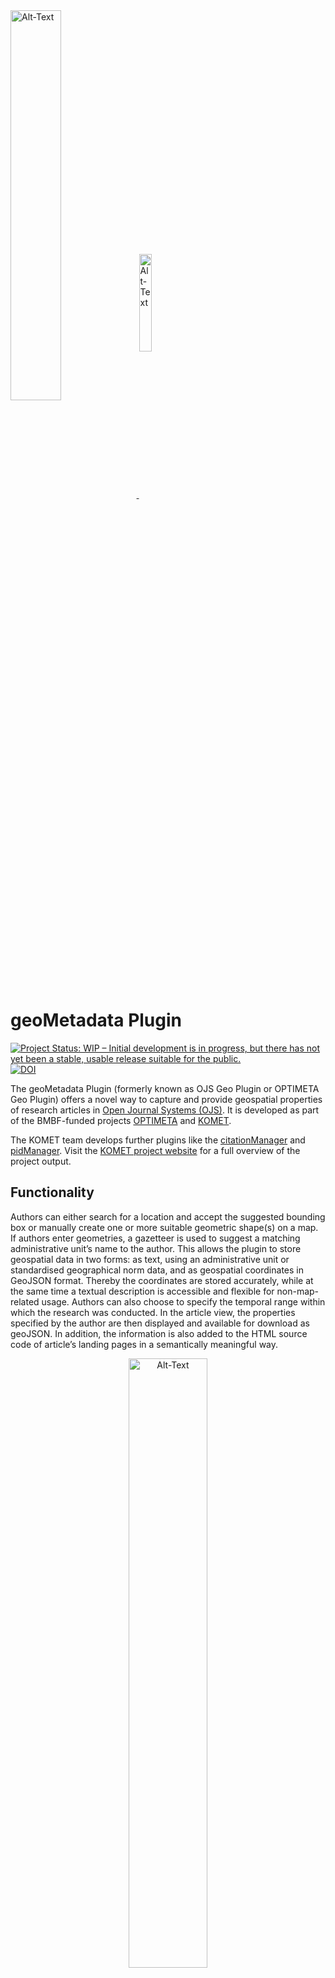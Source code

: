 <div>
<a href="https://projects.tib.eu/optimeta/en/">
<img src="https://projects.tib.eu/fileadmin/_processed_/e/8/csm_Optimeta_Logo_web_98c26141b1.png" alt="Alt-Text" title="OPTIMETA Logo" width="40%" align="middle"/>
</a>
<a href="https://projects.tib.eu/komet/en/">
<img src="https://projects.tib.eu/fileadmin/data/komet/img/Logo_Komet_RZ.png" alt="Alt-Text" title="KOMET Logo" width="20%" align="middle">
</a>
</div>

# geoMetadata Plugin
[![Project Status: WIP – Initial development is in progress, but there has not yet been a stable, usable release suitable for the public.](https://www.repostatus.org/badges/latest/wip.svg)](https://www.repostatus.org/#wip) [![DOI](https://zenodo.org/badge/DOI/10.5281/zenodo.8198983.svg)](https://doi.org/10.5281/zenodo.8198983)

The geoMetadata Plugin (formerly known as OJS Geo Plugin or OPTIMETA Geo Plugin) offers a novel way to capture and provide geospatial properties of research articles in [Open Journal Systems (OJS)](https://pkp.sfu.ca/ojs/).
It is developed as part of the BMBF-funded projects [OPTIMETA](https://projects.tib.eu/optimeta/en/) and [KOMET](https://projects.tib.eu/komet/en/).

The KOMET team develops further plugins like the [citationManager](https://github.com/TIBHannover/citationManager) and [pidManager](https://github.com/TIBHannover/pidManager). 
Visit the [KOMET project website](https://projects.tib.eu/komet/output/) for a full overview of the project output.

## Functionality  
Authors can either search for a location and accept the suggested bounding box or manually create one or more suitable geometric shape(s) on a map.
If authors enter geometries, a gazetteer is used to suggest a matching administrative unit’s name to the author.
This allows the plugin to store geospatial data in two forms: as text, using an administrative unit or standardised geographical norm data, and as geospatial coordinates in GeoJSON format.
Thereby the coordinates are stored accurately, while at the same time a textual description is accessible and flexible for non-map-related usage.
Authors can also choose to specify the temporal range within which the research was conducted.
In the article view, the properties specified by the author are then displayed and available for download as geoJSON.
In addition, the information is also added to the HTML source code of article’s landing pages in a semantically meaningful way.

<div style="text-align:center">
<img src="screenshots/SubmissionView.png" alt="Alt-Text" title="Screenshot of entering geospatial properties in the OJS submission process" width="50%" align="middle"/>
<br/>
<em>Screenshot of entering geospatial properties in the OJS submission process</em>
</div>

<div style="text-align:center">
<img src="screenshots/ArticleView.png" alt="screenshot of geo plugin" title="Screenshot of geospatial properties in the OJS article view" width="50%" align="middle"/>
<br/>
<em>Screenshot of geospatial properties in the OJS article view</em>
</div>

## Publications 
- A first prototype of the geoMetadata Plugin was developed under the name *geoOJS* by Tom Niers for the BSc. thesis [Geospatial Metadata for Discovery in Scholarly Publishing](http://nbn-resolving.de/urn:nbn:de:hbz:6-69029469735); the work was [presented at The Munin Conference on Scholarly Publishing, 2020](https://doi.org/10.7557/5.5590), see [recording](https://youtu.be/-Lc9AjHq_AY).

## Download & Installation

This version of the plugin is compatible with OJS Version `3.3 LTS`, especially `OJS 3.3.0-19`. 
You can find the corresponding OJS version in the [PKP Software Download Section](https://pkp.sfu.ca/software/ojs/download/) and download it by using the following link: <https://pkp.sfu.ca/ojs/download/ojs-3.3.0-19.tar.gz>. 

Once OJS has been installed, the plugin must be downloaded and installed.

### From Source
1. Checkout the desired version from [the code repository](https://github.com/TIBHannover/geoMetadata/) and save the contents into `ojs/plugins/generic/geoMetadata` in your OJS installation.
1. Run `composer install` to download JavaScript dependencies for the plugin using [Asset Packagist](https://asset-packagist.org/site/about).
   Go to `js/lib/leaflet-control-geocoder` and run `npm install` (see [this issue](https://github.com/perliedman/leaflet-control-geocoder/issues/310)).
1. Activate the plugin in the OJS plug-in settings.


### Via Release
*Currently not available*

~~See releases at <https://github.com/TIBHannover/geoMetadata/releases>. The release bundles contain plugin source code as well as the the required JavaScript dependencies so the plugin is ready to be used.~~

## Configuration

1. Configure **GeoNames**

   You have to specify your username for the GeoNames API, so that an alignment for the administrative units is possible.

   1. Create an account on <https://www.geonames.org/login> and enable it by clicking the activiation link you get via email.
   1. Go to <https://www.geonames.org/manageaccount> and enable your account for free web services. 
   1. Enter the username and the GeoNames BaseURL in the settings (OJS > Dashboard > Website > Plugins > Installed Plugins > geoMetadata > blue arrow > Settings).

1. Configure **Issue TOC** 

   The plugin displays geospatial information for each article included in an issue on a map on the issue page. 
   To enable this feature, you need to change a line of code in the main OJS code. 

   - You need to add the following line of code to the [issue_toc.tpl](https://github.com/pkp/ojs/blob/bad437e0ef240afb2370c0548e55fb18716fd278/templates/frontend/objects/issue_toc.tpl) in [line 130](https://github.com/pkp/ojs/blob/bad437e0ef240afb2370c0548e55fb18716fd278/templates/frontend/objects/issue_toc.tpl#L130): 

      `{call_hook name="Templates::Issue::TOC::Main"}` 
      
   - After your changes the file should look at this section like this:  

      _line 129_ `{/foreach}`

      _line 130_ `{call_hook name="Templates::Issue::TOC::Main"}`

      _line 131_ `</div><!-- .sections -->`
   
1. Configure **Journal Map**

   The plugin displays geospatial information for each article included in a journal on a map. This map is available via `journalURL/map` e.g. `https://examplePublisher/index.php/exampleJournal/map`. 
   
   This map is available via the URL, but you could also provide the option for users of your journal to access the map by clicking on a button in the _Primary Navigation Menu_. To do this, you need to carry out the following steps. 

   1. Enter the corresponding menu (OJS > Dashboard > Website > Setup > Navigation).
   1. Add the Navigation Menu Item _Map_.

      1. _Add Item_ 
      1. Title: _Map_ 
      1. Navigation Menu Type: _Remote URL_  
      1. URL: _journalURL/map_  

   1. Add Navigation Menu Item _Map_ to _Primary Navigation Menu_. 

      0. If the _Primary Navigation Menu_ is not available you have to create it. 

         1. _Add Menu_ 
         1. Title: _Primary Navigation Menu_ 
         1. Active Theme Navigation Areas: _primary_
         1. Continue with step 3 of the following list and add any additional items you want to make available to the user. 

      1. _Blue Arrow_ next to _Primary Navigation Menu_ 
      1. _Edit_ 
      1. Place the Menu Item _Map_ at the place where the user should find it. You can move the item _Map_ from the _Unassigned Menu Items_ to the _Assigned Menu Items_. 

Further information on the geoJSON specification is available via a [wiki](https://github.com/tomniers/geoOJS/wiki/geoJSON-Specification). 

## Contribute
All help is welcome: asking questions, providing documentation, testing, or even development.

Please note that this project is released with a [Contributor Code of Conduct](CONDUCT.md).
By participating in this project you agree to abide by its terms.

## Notes about accuracy
The spatial metadata is saved in GeoJSON format using the EPSG:4326 coordinate reference system (CRS) and the underlying dynamic WGS84 datum.
This means that even the same coordinates can point to different locations on Earth over time, as the so called "epoch" is not saved.
However, this only leads to an uncertainty of about +/- 2 m, which is generally _no problem at all_ for the use case of global dataset discovery.

## Testing
Tests are run with [Cypress](https://www.cypress.io/), for which dependencies are installed with npm using the `package.json`.

### Running Cypress locally

```bash
# see also Cypress' system dependencies at https://docs.cypress.io/guides/getting-started/installing-cypress#Advanced-Installation
npm install

npx cypress open

# start compose configuration for desired OJS version, running on port 8080; OJS_VERSION is a image tag for pkpofficial/ojs
export OJS_VERSION=3_3_0-11 && docker-compose --file cypress/docker-compose-mysql.yml down --volume && docker-compose --file cypress/docker-compose-mysql.yml up
export OJS_VERSION=3_2_1-4 && docker-compose --file cypress/docker-compose-mysql.yml down --volume && docker-compose --file cypress/docker-compose-mysql.yml up

# open/run Cypress tests with a given OJS version
npm run cy_open
npm run cy_run
```

To debug, add `debugger;` to the code and make sure to have the developer tools open in the browser windows started by Cypress.

### Writing tests

1. Start docker-compose configuration (see above)
1. Start Cypress (see above)
1. Write tests, run them in Cypress
1. If you need a clean start (= empty database) for a test, stop the docker-compose configuration, delete it (`down --volume`) and restart it

## Create a release

1. Run `composer update` and `composer install`
1. Update the release version in `version.xml`
1. Add a git tag and push it to GitHub
1. Create a zip archive of the local files with the following command to include the required dependencies from `vendor/` and `js/lib/` but to exclude non-essential files:

   ```bash
   rm geoMetadata.zip && zip -r geoMetadata.zip ./ --exclude '*.git*' --exclude '*.github/*' --exclude 'node_modules/*' --exclude '*cypress/*' --exclude '*.gitignore*' --exclude '*.npmignore*' --exclude '*messages.mo*' --exclude '*cypress.config.js*' --exclude '*CONDUCT.md*' --exclude '*screenshots/*'
   ```

1. Create a new release on GitHub using the tag just created, with a fitting title, description and, if need be, the `pre-release` box checked
1. Upload the archive to the release on GitHub

Later release workflows will include usage of the PKP CLI tool, see <https://docs.pkp.sfu.ca/dev/plugin-guide/en/release>.

## License

This project is published under GNU General Public License, Version 3.
